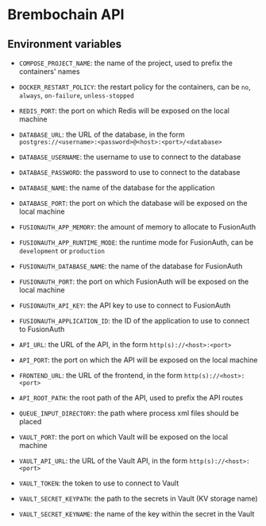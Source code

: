 # Brembochain API

## Environment variables

- `COMPOSE_PROJECT_NAME`: the name of the project, used to prefix the containers' names
- `DOCKER_RESTART_POLICY`: the restart policy for the containers, can be `no`, `always`, `on-failure`, `unless-stopped`
- `REDIS_PORT`: the port on which Redis will be exposed on the local machine
- `DATABASE_URL`: the URL of the database, in the form `postgres://<username>:<password>@<host>:<port>/<database>`
- `DATABASE_USERNAME`: the username to use to connect to the database
- `DATABASE_PASSWORD`: the password to use to connect to the database
- `DATABASE_NAME`: the name of the database for the application
- `DATABASE_PORT`: the port on which the database will be exposed on the local machine

- `FUSIONAUTH_APP_MEMORY`: the amount of memory to allocate to FusionAuth
- `FUSIONAUTH_APP_RUNTIME_MODE`: the runtime mode for FusionAuth, can be `development` or `production`
- `FUSIONAUTH_DATABASE_NAME`: the name of the database for FusionAuth
- `FUSIONAUTH_PORT`: the port on which FusionAuth will be exposed on the local machine
- `FUSIONAUTH_API_KEY`: the API key to use to connect to FusionAuth
- `FUSIONAUTH_APPLICATION_ID`: the ID of the application to use to connect to FusionAuth

- `API_URL`: the URL of the API, in the form `http(s)://<host>:<port>`
- `API_PORT`: the port on which the API will be exposed on the local machine
- `FRONTEND_URL`: the URL of the frontend, in the form `http(s)://<host>:<port>`
- `API_ROOT_PATH`: the root path of the API, used to prefix the API routes
- `QUEUE_INPUT_DIRECTORY`: the path where process xml files should be placed

- `VAULT_PORT`: the port on which Vault will be exposed on the local machine
- `VAULT_API_URL`: the URL of the Vault API, in the form `http(s)://<host>:<port>`
- `VAULT_TOKEN`: the token to use to connect to Vault
- `VAULT_SECRET_KEYPATH`: the path to the secrets in Vault (KV storage name)
- `VAULT_SECRET_KEYNAME`: the name of the key within the secret in the Vault
